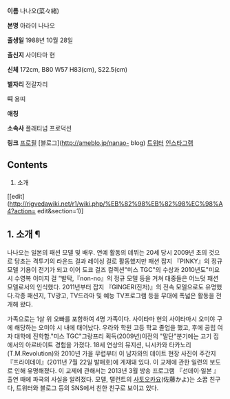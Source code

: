 **이름**
나나오(菜々緒)

**본명**
아라이 나나오

**출생일**
1988년 10월 28일

**출신지**
사이타마 현

**신체**
172cm, B80 W57 H83(cm), S22.5(cm)

**별자리**
전갈자리

**띠**
용띠

**애칭**

**소속사**
플래티넘 프로덕션

**링크**
[프로필](http://talent.platinumproduction.jp/nanao) [블로그](http://ameblo.jp/nanao-
blog) [트위터](https://twitter.com/NANAO1028)
[인스타그램](https://instagram.com/nanao_official/)

## Contents

    

1. 소개 

[[edit](http://rigvedawiki.net/r1/wiki.php/%EB%82%98%EB%82%98%EC%98%A4?action=
edit&section=1)]

## 1. 소개 ¶

나나오는 일본의 패션 모델 및 배우. 연예 활동의 데뷔는 20세 당시 2009년 초의 것으로 당초는 격투기의 라운드 걸과 레이싱 걸로
활동했지만 패션 잡지 『PINKY』의 정규 모델 기용이 전기가 되고 이어 도쿄 걸즈 컬렉션"미스 TGC"의 수상과 2010년도"미요시 수영복
이미지 걸 "발탁,『non-no』의 정규 모델 등을 거쳐 대중들은 어느덧 패션 모델로서의 인식했다. 2011년부터 잡지
『GINGER(진저)』의 전속 모델으로도 유명했다.각종 패션지, TV광고, TV드라마 및 예능 TV프로그램 등을 무대에 폭넓은 활동을 전개해
왔다.

  

가족으로는 1살 위 오빠를 포함하여 4명 가족이다. 사이타마 현의 사이타마시 오미야 구에 해당하는 오미야 시 내에 태어났다. 우라와 학원
고등 학교 졸업을 했고, 후에 공립 여자 대학에 진학함."미스 TGC"그랑프리 획득(2009년)이전의 "말단"분기에는 고기 집에서의
아르바이트 경험을 가졌다. 18세 연상의 뮤지션, 니시카와 타카노리(T.M.Revolution)와 2010년 가을 무렵부터 이 남자와의
데이트 현장 사진이 주간지 『프라이데이』(2011년 7월 22일 발매호)에 게재돼 있다. 이 교제에 관한 일련의 보도로 인해 유명해졌다. 이
교제에 관해서는 2013년 3월 방송 프로그램 『선데이·일본 』 출연 때에 파국의 사실을 알려졌다. 모델, 탤런트의 [사토오카요](%EC%82%AC%ED%86%A0%20%EC%98%A4%EC%B9%B4%EC%9A%94.md)(佐藤かよ)는 소꿉 친구다,
트위터와 블로그 등의 SNS에서 친한 친구로 보이고 있다.

